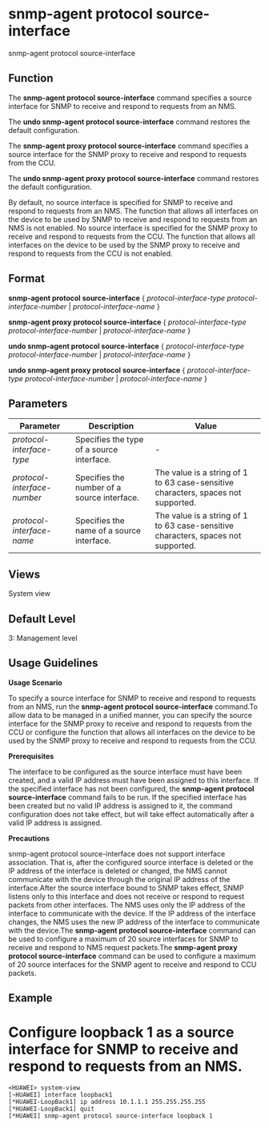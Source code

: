snmp-agent protocol source-interface
====================================

snmp-agent protocol source-interface

Function
--------



The **snmp-agent protocol source-interface** command specifies a source interface for SNMP to receive and respond to requests from an NMS.

The **undo snmp-agent protocol source-interface** command restores the default configuration.

The **snmp-agent proxy protocol source-interface** command specifies a source interface for the SNMP proxy to receive and respond to requests from the CCU.

The **undo snmp-agent proxy protocol source-interface** command restores the default configuration.



By default, no source interface is specified for SNMP to receive and respond to requests from an NMS. The function that allows all interfaces on the device to be used by SNMP to receive and respond to requests from an NMS is not enabled. No source interface is specified for the SNMP proxy to receive and respond to requests from the CCU. The function that allows all interfaces on the device to be used by the SNMP proxy to receive and respond to requests from the CCU is not enabled.


Format
------

**snmp-agent protocol source-interface** { *protocol-interface-type* *protocol-interface-number* | *protocol-interface-name* }

**snmp-agent proxy protocol source-interface** { *protocol-interface-type* *protocol-interface-number* | *protocol-interface-name* }

**undo snmp-agent protocol source-interface** { *protocol-interface-type* *protocol-interface-number* | *protocol-interface-name* }

**undo snmp-agent proxy protocol source-interface** { *protocol-interface-type* *protocol-interface-number* | *protocol-interface-name* }


Parameters
----------

| Parameter | Description | Value |
| --- | --- | --- |
| *protocol-interface-type* | Specifies the type of a source interface. | - |
| *protocol-interface-number* | Specifies the number of a source interface. | The value is a string of 1 to 63 case-sensitive characters, spaces not supported. |
| *protocol-interface-name* | Specifies the name of a source interface. | The value is a string of 1 to 63 case-sensitive characters, spaces not supported. |



Views
-----

System view


Default Level
-------------

3: Management level


Usage Guidelines
----------------

**Usage Scenario**



To specify a source interface for SNMP to receive and respond to requests from an NMS, run the **snmp-agent protocol source-interface** command.To allow data to be managed in a unified manner, you can specify the source interface for the SNMP proxy to receive and respond to requests from the CCU or configure the function that allows all interfaces on the device to be used by the SNMP proxy to receive and respond to requests from the CCU.



**Prerequisites**



The interface to be configured as the source interface must have been created, and a valid IP address must have been assigned to this interface. If the specified interface has not been configured, the **snmp-agent protocol source-interface** command fails to be run. If the specified interface has been created but no valid IP address is assigned to it, the command configuration does not take effect, but will take effect automatically after a valid IP address is assigned.



**Precautions**



snmp-agent protocol source-interface does not support interface association. That is, after the configured source interface is deleted or the IP address of the interface is deleted or changed, the NMS cannot communicate with the device through the original IP address of the interface.After the source interface bound to SNMP takes effect, SNMP listens only to this interface and does not receive or respond to request packets from other interfaces. The NMS uses only the IP address of the interface to communicate with the device. If the IP address of the interface changes, the NMS uses the new IP address of the interface to communicate with the device.The **snmp-agent protocol source-interface** command can be used to configure a maximum of 20 source interfaces for SNMP to receive and respond to NMS request packets.The **snmp-agent proxy protocol source-interface** command can be used to configure a maximum of 20 source interfaces for the SNMP agent to receive and respond to CCU packets.




Example
-------

# Configure loopback 1 as a source interface for SNMP to receive and respond to requests from an NMS.
```
<HUAWEI> system-view
[~HUAWEI] interface loopback1
[*HUAWEI-LoopBack1] ip address 10.1.1.1 255.255.255.255
[*HUAWEI-LoopBack1] quit
[*HUAWEI] snmp-agent protocol source-interface loopback 1

```